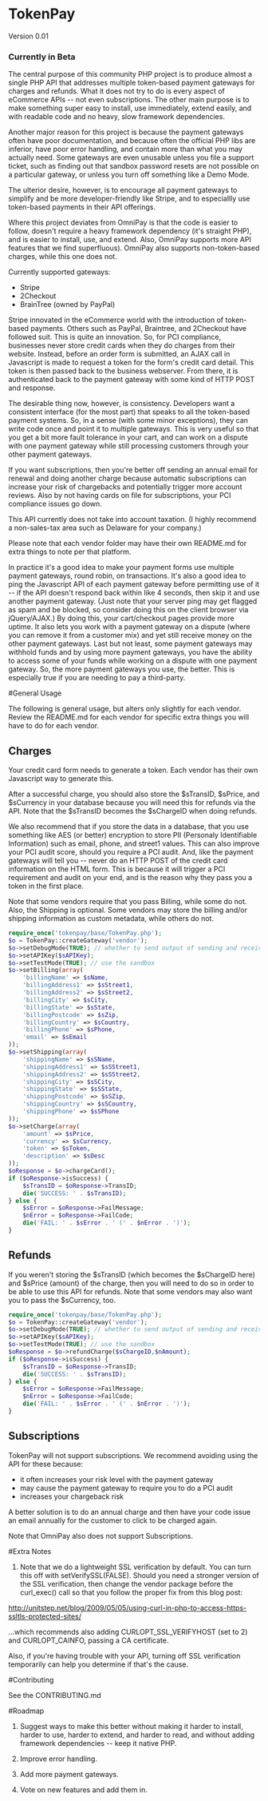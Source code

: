 # TokenPay
Version 0.01

### Currently in Beta

The central purpose of this community PHP project is to produce almost a single PHP API that addresses multiple token-based payment 
gateways for charges and refunds. What it does not try to do is every aspect of eCommerce APIs -- not even subscriptions. The 
other main purpose is to make something super easy to install, use immediately, extend easily, and with readable code and no
heavy, slow framework dependencies.

Another major reason for this project is because the payment gateways often have poor documentation, and because often the official
PHP libs are inferior, have poor error handling, and contain more than what you may actually need. Some gateways are even unusable
unless you file a support ticket, such as finding out that sandbox password resets are not possible on a particular gateway, or
unless you turn off something like a Demo Mode.

The ulterior desire, however, is to encourage all payment gateways to simplify and be more developer-friendly like Stripe, and to
especiallly use token-based payments in their API offerings.

Where this project deviates from OmniPay is that the code is easier to follow, doesn't require a heavy framework dependency (it's
straight PHP), and is easier to install, use, and extend. Also, OmniPay supports more API features that we find superfluous). 
OmniPay also supports non-token-based charges, while this one does not.

Currently supported gateways:

* Stripe
* 2Checkout
* BrainTree (owned by PayPal)

Stripe innovated in the eCommerce world with the introduction of token-based payments. Others such as PayPal, Braintree, and 
2Checkout have followed suit. This is quite an innovation. So, for PCI compliance, businesses never store credit cards when they do
charges from their website. Instead, before an order form is submitted, an AJAX call in Javascript is made to request a token for 
the form's credit card detail. This token is then passed back to the business webserver. From there, it is authenticated back to the 
payment gateway with some kind of HTTP POST and response.

The desirable thing now, however, is consistency. Developers want a consistent interface (for the most part) that speaks to all
the token-based payment systems. So, in a sense (with some minor exceptions), they can write code once and point it to multiple
gateways. This is very useful so that you get a bit more fault tolerance in your cart, and can work on a dispute with one payment
gateway while still processing customers through your other payment gateways.

If you want subscriptions, then you're better off sending an annual email for renewal and doing another charge because automatic 
subscriptions can increase your risk of chargebacks and potentially trigger more account reviews. Also by not having cards on file
for subscriptions, your PCI compliance issues go down.

This API currently does not take into account taxation. (I highly recommend a non-sales-tax area such as Delaware for your
company.)

Please note that each vendor folder may have their own README.md for extra things to note per that platform.

In practice it's a good idea to make your payment forms use multiple payment gateways, round robin, on transactions. It's also a
good idea to ping the Javascript API of each payment gateway before permitting use of it -- if the API doesn't respond back within
like 4 seconds, then skip it and use another payment gateway. (Just note that your server ping may get flagged as spam and be
blocked, so consider doing this on the client browser via jQuery/AJAX.) By doing this, your cart/checkout pages provide more uptime.
It also lets you work with a payment gateway on a dispute (where you can remove it from a customer mix) and yet still receive money
on the other payment gateways. Last but not least, some payment gateways may withhold funds and by using more payment gateways, you
have the ability to access some of your funds while working on a dispute with one payment gateway. So, the more payment gateways you
use, the better. This is especially true if you are needing to pay a third-party.

#General Usage

The following is general usage, but alters only slightly for each vendor. Review the README.md for each vendor for specific extra
things you will have to do for each vendor.

Charges
-------

Your credit card form needs to generate a token. Each vendor has their own Javascript way to generate this. 

After a successful charge, you should also store the $sTransID, $sPrice, and $sCurrency in your database because you will need this
for refunds via the API. Note that the $sTransID becomes the $sChargeID when doing refunds.

We also recommend that if you store the data in a database, that you use something like AES (or better) encryption to
store PII (Personaly Identifiable Information) such as email, phone, and street1 values. This can also improve your PCI audit
score, should you require a PCI audit. And, like the payment gateways will tell you -- never do an HTTP POST of the credit card
information on the HTML form. This is because it will trigger a PCI requirement and audit on your end, and is the reason why they
pass you a token in the first place.

Note that some vendors require that you pass Billing, while some do not. Also, the Shipping is optional. Some vendors may store
the billing and/or shipping information as custom metadata, while others do not.


```php
require_once('tokenpay/base/TokenPay.php');
$o = TokenPay::createGateway('vendor');
$o->setDebugMode(TRUE); // whether to send output of sending and receiving to the screen
$o->setAPIKey($sAPIKey);
$o->setTestMode(TRUE); // use the sandbox
$o->setBilling(array(
	'billingName' => $sName,
	'billingAddress1' => $sStreet1,
	'billingAddress2' => $sStreet2,
	'billingCity' => $sCity,
	'billingState' => $sState,
	'billingPostcode' => $sZip,
	'billingCountry' => $sCountry,
	'billingPhone' => $sPhone,
	'email' => $sEmail
));
$o->setShipping(array(
	'shippingName' => $sSName,
	'shippingAddress1' => $sSStreet1,
	'shippingAddress2' => $sSStreet2,
	'shippingCity' => $sSCity,
	'shippingState' => $sSState,
	'shippingPostcode' => $sSZip,
	'shippingCountry' => $sSCountry,
	'shippingPhone' => $sSPhone
));
$o->setCharge(array(
	'amount' => $sPrice,
	'currency' => $sCurrency,
	'token' => $sToken,
	'description' => $sDesc
));
$oResponse = $o->chargeCard();
if ($oResponse->isSuccess) {
	$sTransID = $oResponse->TransID;
	die('SUCCESS: ' . $sTransID);
} else {
	$sError = $oResponse->FailMessage;
	$nError = $oResponse->FailCode;
	die('FAIL: ' . $sError . ' (' . $nError . ')');
}
```

Refunds
-------

If you weren't storing the $sTransID (which becomes the $sChargeID here) and $sPrice (amount) of the charge, then you will need to
do so in order to be able to use this API for refunds. Note that some vendors may also want you to pass the $sCurrency, too.


```php
require_once('tokenpay/base/TokenPay.php');
$o = TokenPay::createGateway('vendor');
$o->setDebugMode(TRUE); // whether to send output of sending and receiving to the screen
$o->setAPIKey($sAPIKey);
$o->setTestMode(TRUE); // use the sandbox
$oResponse = $o->refundCharge($sChargeID,$nAmount);
if ($oResponse->isSuccess) {
	$sTransID = $oResponse->TransID;
	die('SUCCESS: ' . $sTransID);
} else {
	$sError = $oResponse->FailMessage;
	$nError = $oResponse->FailCode;
	die('FAIL: ' . $sError . ' (' . $nError . ')');
}
```

Subscriptions
-------------

TokenPay will not support subscriptions. We recommend avoiding using the API for these because:

* it often increases your risk level with the payment gateway
* may cause the payment gateway to require you to do a PCI audit
* increases your chargeback risk

A better solution is to do an annual charge and then have your code issue an email annually for the customer to click to be 
charged again.

Note that OmniPay also does not support Subscriptions.

#Extra Notes

1. Note that we do a lightweight SSL verification by default. You can turn this off with setVerifySSL(FALSE). Should you need a 
stronger version of the SSL verification, then change the vendor package before the curl_exec() call so that you follow the
proper fix from this blog post:

http://unitstep.net/blog/2009/05/05/using-curl-in-php-to-access-https-ssltls-protected-sites/

...which recommends also adding CURLOPT_SSL_VERIFYHOST (set to 2) and CURLOPT_CAINFO, passing a CA certificate.

Also, if you're having trouble with your API, turning off SSL verification temporarily can help you determine if that's the cause.

#Contributing

See the CONTRIBUTING.md

#Roadmap

1. Suggest ways to make this better without making it harder to install, harder to use, harder to extend, and harder to read, and
without adding framework dependencies -- keep it native PHP.

2. Improve error handling.

3. Add more payment gateways.

4. Vote on new features and add them in.

